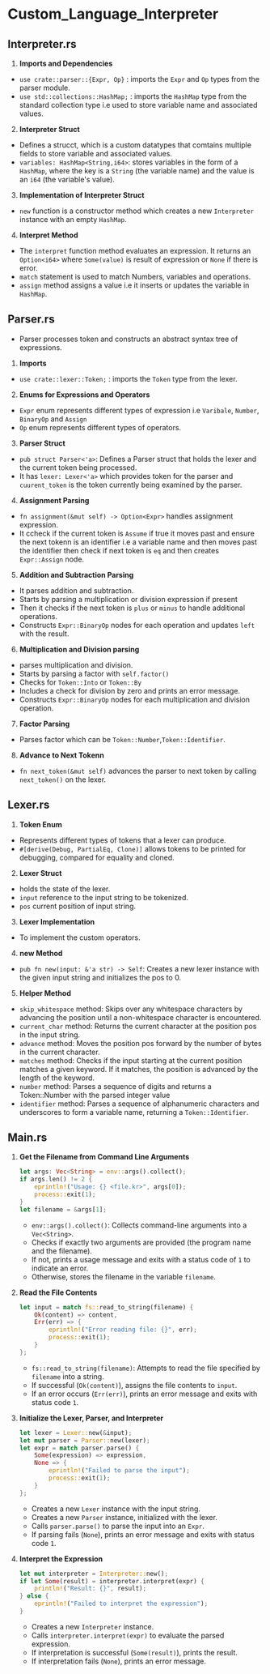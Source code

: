 # Custom_Language_Interpreter


## Interpreter.rs

1. **Imports and Dependencies**

- `use crate::parser::{Expr, Op}` : imports the `Expr` and `Op` types from the parser module.
- `use std::collections::HashMap;` : imports the `HashMap` type from the standard collection type i.e used to store variable name and associated values.

2. **Interpreter Struct**

- Defines a strucct, which is a custom datatypes that comtains multiple fields to store variable and associated values.
- `variables: HashMap<String,i64>`: stores variables in the form of a `HashMap`, where the key is a `String` (the variable name) and the value is an `i64` (the variable's value).

3. **Implementation of Interpreter Struct**
- `new` function is a constructor method which creates a new `Interpreter` instance with an empty `HashMap`.

4. **Interpret Method**
-  The `interpret` function method evaluates an expression. It returns an `Option<i64>` where `Some(value)` is result of expression or `None` if there is error.
- `match` statement is used to match Numbers, variables and operations.
- `assign` method assigns a value i.e it inserts or updates the variable  in `HashMap`.

## Parser.rs
- Parser processes token and constructs an abstract syntax tree of expressions.

1. **Imports**
- `use crate::lexer::Token;` : imports the `Token` type from the lexer.

2. **Enums for Expressions and Operators**
- `Expr` enum represents different types of expression i.e `Varibale`, `Number`, `BinaryOp` and `Assign`
- `Op` enum represents different types of operators.

3. **Parser Struct**
- `pub struct Parser<'a>`: Defines a Parser struct that holds the lexer and the current token being processed.
- It has `lexer: Lexer<'a>` which  provides token for the parser and `cuurent_token` is the token currently being examined by the parser.

4. **Assignment Parsing**
- `fn assignment(&mut self) -> Option<Expr>` handles assignment expression.
- It ccheck if the current token is `Assume` if true it moves past and ensure the next tokenn is an identifier i.e a variable name and then moves past the identifier then check if next token is `eq` and then creates `Expr::Assign` node.

5. **Addition and Subtraction Parsing**
- It parses addition and subtraction.
- Starts by parsing a multiplication or division expression if present
- Then it checks if the next token is `plus` or `minus` to handle additional operations.
- Constructs `Expr::BinaryOp` nodes for each operation and updates `left` with the result.

6. **Multiplication and Division parsing**
- parses multiplication and division.
- Starts by parsing a factor with `self.factor()`
- Checks for  `Token::Into` or `Token::By`
- Includes a check for division by zero and prints an error message.
- Constructs `Expr::BinaryOp` nodes for each multiplication and division operation.

7. **Factor Parsing**
- Parses factor which can be `Token::Number`,`Token::Identifier`.

8. **Advance to Next Tokenn**
- `fn next_token(&mut self)` advances the parser to next token by calling `next_token()` on the lexer.

## Lexer.rs

1. **Token Enum**
- Represents different types of tokens that a lexer can produce.
- `#[derive(Debug, PartialEq, Clone)]` allows tokens to be printed for debugging, compared for equality and cloned.

2. **Lexer Struct**
- holds the state of the lexer.
- `input` reference to the input string to be tokenized.
- `pos` current position of input string.

3. **Lexer Implementation**
- To implement the custom operators.

4. **new Method**
- `pub fn new(input: &'a str) -> Self`: Creates a new lexer instance with the given input string and initializes the pos to 0.

5. **Helper Method**
- `skip_whitespace` method: Skips over any whitespace characters by advancing the position until a non-whitespace character is encountered.
- `current_char` method: Returns the current character at the position pos in the input string.
- `advance` method: Moves the position pos forward by the number of bytes in the current character.
- `matches` method: Checks if the input starting at the current position matches a given keyword. If it matches, the position is advanced by the length of the keyword.
- `number` method: Parses a sequence of digits and returns a Token::Number with the parsed integer value
- `identifier` method: Parses a sequence of alphanumeric characters and underscores to form a variable name, returning a `Token::Identifier`.

## Main.rs

1. **Get the Filename from Command Line Arguments**
   ```rust
   let args: Vec<String> = env::args().collect();
   if args.len() != 2 {
       eprintln!("Usage: {} <file.kr>", args[0]);
       process::exit(1);
   }
   let filename = &args[1];
   ```
   - `env::args().collect()`: Collects command-line arguments into a `Vec<String>`.
   - Checks if exactly two arguments are provided (the program name and the filename).
   - If not, prints a usage message and exits with a status code of `1` to indicate an error.
   - Otherwise, stores the filename in the variable `filename`.

2. **Read the File Contents**
   ```rust
   let input = match fs::read_to_string(filename) {
       Ok(content) => content,
       Err(err) => {
           eprintln!("Error reading file: {}", err);
           process::exit(1);
       }
   };
   ```
   - `fs::read_to_string(filename)`: Attempts to read the file specified by `filename` into a string.
   - If successful (`Ok(content)`), assigns the file contents to `input`.
   - If an error occurs (`Err(err)`), prints an error message and exits with status code `1`.

3. **Initialize the Lexer, Parser, and Interpreter**
   ```rust
   let lexer = Lexer::new(&input);
   let mut parser = Parser::new(lexer);
   let expr = match parser.parse() {
       Some(expression) => expression,
       None => {
           eprintln!("Failed to parse the input");
           process::exit(1);
       }
   };
   ```
   - Creates a new `Lexer` instance with the input string.
   - Creates a new `Parser` instance, initialized with the lexer.
   - Calls `parser.parse()` to parse the input into an `Expr`.
   - If parsing fails (`None`), prints an error message and exits with status code `1`.

4. **Interpret the Expression**
   ```rust
   let mut interpreter = Interpreter::new();
   if let Some(result) = interpreter.interpret(expr) {
       println!("Result: {}", result);
   } else {
       eprintln!("Failed to interpret the expression");
   }
   ```
   - Creates a new `Interpreter` instance.
   - Calls `interpreter.interpret(expr)` to evaluate the parsed expression.
   - If interpretation is successful (`Some(result)`), prints the result.
   - If interpretation fails (`None`), prints an error message.
